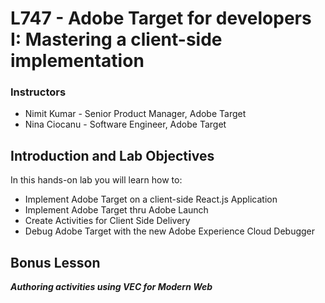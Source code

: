 # L747 - Adobe Target for developers I: Mastering a client-side implementation

### Instructors
* Nimit Kumar - Senior Product Manager, Adobe Target
* Nina Ciocanu - Software Engineer, Adobe Target

## Introduction and Lab Objectives
In this hands-on lab you will learn how to:
* Implement Adobe Target on a client-side React.js Application
* Implement Adobe Target thru Adobe Launch
* Create Activities for Client Side Delivery
* Debug Adobe Target with the new Adobe Experience Cloud Debugger

## Bonus Lesson
**_Authoring activities using VEC for Modern Web_**